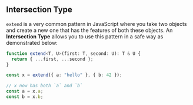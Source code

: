 ## Intersection Type
`extend` is a very common pattern in JavaScript where you take two objects and create a new one that has the features of both these objects. An **Intersection Type** allows you to use this pattern in a safe way as demonstrated below:

```ts
function extend<T, U>(first: T, second: U): T & U {
  return { ...first, ...second };
}

const x = extend({ a: "hello" }, { b: 42 });

// x now has both `a` and `b`
const a = x.a;
const b = x.b;
```
